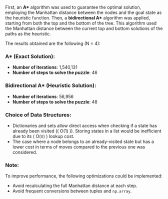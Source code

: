First, an **A\*** algorithm was used to guarantee the optimal solution, employing the Manhattan distance between the nodes and the goal state as the heuristic function. Then, a **bidirectional A\*** algorithm was applied, starting from both the top and the bottom of the tree. This algorithm used the Manhattan distance between the current top and bottom solutions of the paths as the heuristic.

The results obtained are the following (N = 4):

### **A\*** (Exact Solution):
- **Number of iterations**: 1,540,131
- **Number of steps to solve the puzzle**: 46

### **Bidirectional A\*** (Heuristic Solution):
- **Number of iterations**: 56,956
- **Number of steps to solve the puzzle**: 48
### Choice of Data Structures:
- Dictionaries and sets allow direct access when checking if a state has already been visited (\( O(1) \)). Storing states in a list would be inefficient due to its \( O(n) \) lookup cost.  
- The case where a node belongs to an already-visited state but has a lower cost in terms of moves compared to the previous one was considered.  

### Note:
To improve performance, the following optimizations could be implemented:  
- Avoid recalculating the full Manhattan distance at each step.  
- Avoid frequent conversions between tuples and `np.array`.  
